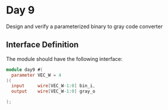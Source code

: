 # Day 9
Design and verify a parameterized binary to gray code converter

## Interface Definition
The module should have the following interface:

```verilog
module day9 #(
  parameter VEC_W = 4
)(
  input     wire[VEC_W-1:0] bin_i,
  output    wire[VEC_W-1:0] gray_o

);
```
